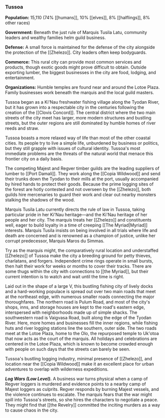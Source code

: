 ### Tussoa

**Population:** 15,110 (74% [[humans]], 10% [[elves]], 8% [[halflings]], 8% other races)

**Government:** Beneath the just rule of Marquis Tusila Latu, community leaders and wealthy families helm guild business.

**Defense:** A small force is maintained for the defense of the city alongside the protection of the [[Zhelezo]]. City leaders often keep bodyguards.

**Commerce:** This rural city can provide most common services and products, though exotic goods might prove difficult to obtain. Outside exporting lumber, the biggest businesses in the city are food, lodging, and entertainment.

**Organizations:** Humble temples are found near and around the Lotoe Plaza. Family businesses work beneath the marquis and the local guild masters.

Tussoa began as a Ki'Nau freshwater fishing village along the Tyodan River, but it has grown into a respectable city in the centuries following the creation of the [[Clovis Concord]]. The central district where the two main streets of the city meet has larger, more modern structures and bustling streets, but the outer regions are still dominated by humble homes of river reeds and straw.

Tussoa boasts a more relaxed way of life than most of the other coastal cities. Its people try to live a simple life, unburdened by business or politics, but they still grapple with issues of cultural identity. Tussoa's most immediate problems are the threats of the natural world that menace this frontier city on a daily basis.

The competing Majest and Regver timber guilds are the leading suppliers of lumber to [[Port Damali]]. They work along the [[Copia Wildwood]] and send their trunks down the Tyodan to their mills at the port, usually accompanied by hired hands to protect their goods. Because the prime logging sites of the forest are hotly contested and not overseen by the [[Zhelezo]], both guilds hire mercenaries to guard their work and clear out nearby monsters stalking the shadows of the wood.

Marquis Tusila Latu currently directs the rule of law in Tussoa, taking particular pride in her Ki'Nau heritage—and the Ki'Nau heritage of her people and her city. The marquis treats her [[Zhelezo]] and constituents well, eager to build loyalty in a time of creeping [[The Myriad|Myriad]] interests. Marquis Tusila insists on being involved in all trials where life and death are concerned and is renowned as a champion of justice, unlike her corrupt predecessor, Marquis Maros du Simmas.

Try as the marquis might, the comparatively rural location and understaffed [[Zhelezo]] of Tussoa make the city a breeding ground for petty thieves, charlatans, and forgers. Independent crime rings operate in small bursts, then halt their work for weeks or months to cover their tracks. There are some thugs within the city with connections to [[the Myriad]], but their current intention is to watch and wait until the time is right.

Laid out in the shape of a large V, this bustling fishing city of lively docks and a hard-working populace is spread out over two main roads that meet at the northeast edge, with numerous smaller roads connecting the major thoroughfares. The northern road is Pulum Road, and most of the city's shops, inns, and storage houses are kept to the road's eastern edge, interspersed with neighborhoods made up of simple shacks. The southwestern road is Vaigvasa Road, built along the edge of the Tyodan River. Here, more homes and businesses fill the inner regions, while fishing huts and river logging stations line the southern, outer side. The two roads meet at the Lotoe Plaza, home to the Olo, the repurposed temple to Uk'otoa that now acts as the court of the marquis. All holidays and celebrations are centered in the Lotoe Plaza, which is known to become crowded enough with people on such days that the streets can barely be seen.

Tussoa's bustling logging industry, minimal presence of [[Zhelezo]], and location near the [[Copia Wildwood]] make it an excellent place for urban adventures to overlap with wilderness expeditions.

_**Log Wars (Low Level).**_ A business war turns physical when a camp of Regver loggers is murdered and evidence points to a nearby camp of Majest loggers as culprits. Regver responds by burning Majest vessels, and the violence continues to escalate. The marquis fears that the war might spill into Tussoa's streets, so she hires the characters to negotiate a peace. They might find that [[the Revelry]] committed the inciting murders as a way to cause chaos in the city.